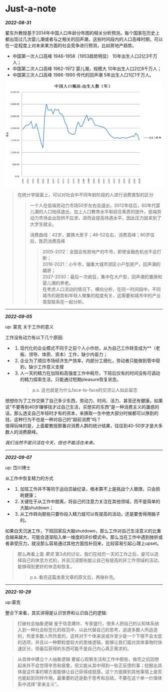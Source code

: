 # Just-a-note
***2022-08-31***   

翟东升教授基于2014年中国人口年龄分布图的相关分析预测。每个国家在历史上都出现过几次婴儿潮或者与之相关的回声潮，这些时间段内的人口高峰时期，可以在一定程度上对未来某方面的社会竞争进行预测，比如房地产趋势。
* 中国第一次人口高峰 1946-1958（1953趋势明显）  10年出生人口2亿3千万人；
* 中国第二次人口高峰 1962-1972 婴儿潮，规模大   10年出生人口2亿8千万人；
* 中国第三次人口高峰 1986-1990 传代的回声潮      5年出生人口1亿1千万人。


<img src="https://raw.githubusercontent.com/iwzb1984/Just-a-note/main/R-C.png" width="600">  

> 在统计学层面上，可以对社会中不同年龄阶段的人进行消费类型的区分
>> 一个人在低端劳动力市场50岁左右会退出，2012年往后，60年代婴儿潮的人口陆续退出，加上人口教育水平和综合素质的提升，低端劳动力市场会出现供不应求，进而会提高待遇水平，因此压力就来到了大学生就业。    
>> 
>> 消费曲线：42岁，置换大房子；46-52左右，消费高峰；60岁往后，医药消费高峰
>>> 2005-2012：全国会有房地产的牛市，即使金融危机也不会打断；  
>>> 2016-2021：小牛市，偏重大城市郊区小户型房产，回声潮的婚房；  
>>> 2027-2030：最后一次疯狂，集中在大户型，回声潮的置换和婴儿潮的养老。   
>> 在考虑人口流动的情况下，横向分析，在同一时间段中，不同城市的趋势和年轻人聚集的程度有关，这需要和城市中的产业类型联系在一起分析。      

***

***2022-09-05***    

up: 蒙克 关于工作的意义

工作没有动力有以下几个原因:  
* 1. 现代化的企业模式不同于之前个人小作坊，从为自己工作转变成为**（老板、领导、体质、资本）工作，缺少内驱力；
* 2. 企业为了顺应市场经济生产效率，内部分工细化，劳动者只能做到管中窥豹，缺少工作意义支撑
* 3. 人一天的精力在加班和高强度工作中耗尽，下班后仅有的时间没有可调动的精力探索生活，只能通过短期pleasure恢复状态。  
     > p.s. 这也就是为什么face-to-face的交流让人如此留恋  

想想你为了工作交换了自己多少东西，劳动力、时间、活力、甚至还有健康。如果说“不要等到40岁赚够钱才过自己生活，买想买的东西”是一种消费主义的蛊惑的话，那么透支自己年轻时才有的资本，来换取一生中绝大部分时候都可以挣到的钱，这种行为不也是一种对自己的“超前消费”吗？  
值得玩味的是，上面翟教授那番对消费人群的统计结果，往往到40-50岁才是大多数人的消费巅峰。  

*我们当然不是只活在今天，但也不能活在未来。*      
   
***

***2022-09-07***   

up: 岱川博士  

从工作中恢复精力的方式
* 1. 加班工作并不等同于运动员破纪录，根本算不上是挑战个人极限，只会损耗健康；
* 2. 关键在于从工作中脱离，将自己的注意力关注在其他领域，而不是简单的大脑shutdown；
* 3. 从工作转向那些只要你投入精力就可以有提高的活动，还是要舍得用脑子的。  

如果白天沉迷工作，下班回家后大脑shutdown，那么工作对自己生活意义的比重会越来越大，可能会逐渐陷入单一维度的评价模式中。那么当在工作中遇到挫折或者承受压力，就没那么容易通过其他方面找补回来，比较容易引起心理上upset。
> 那么再看上面 *蒙克* 第3点的讨论，我们在经历一天的工作之后，是可以选择自己的休息方式的，并且沉浸那些能让自己有提高的非工作领域的活动，能够得到更好的休息和恢复。
>> p.s. 看完这篇发表文章的原文后，再做补充。


***
***2022-10-29***

up:蒙克

整合下来看，其实讲得是认识世界和认识自己的逻辑:
> 打破社会抽象逻辑
鉴于信息爆炸、专家盛行，很多人把自己的认知体系纳入到一种社会标签化的规范中，以此代替自己的思考，追逐多数人所追逐的，热爱多数人所热爱的，这样对于个体来说或许至少是一个下限不会太低的选项，并且以一种颗粒度较大的思维逻辑，能够让我们面对具体事物时快速区分，但最后获得的东西可能不是自己内心真正需求的。   

>从具体中建立个人抽象逻辑
要留心观察生活和工作中那些，做完之后回想起来并不会觉得辛苦和疲惫，但又能从其中得到一些正反馈的事；挖掘出具体是这件事的哪方面能够让自己获得成就感，这个方面换到其他事情上是否也能起到同样作用。最重要的还是勤于思考和总结，不要在这个单一价值体系中选择“拿来主义”。

